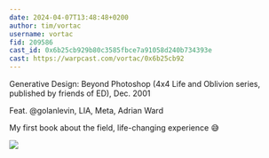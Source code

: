 ```yaml
---
date: 2024-04-07T13:48:48+0200
author: tim/vortac
username: vortac
fid: 209586
cast_id: 0x6b25cb929b80c3585fbce7a91058d240b734393e
cast: https://warpcast.com/vortac/0x6b25cb92
---
```

Generative Design: Beyond Photoshop (4x4 Life and Oblivion series, published by friends of ED), Dec. 2001  
  
Feat. @golanlevin, LIA, Meta, Adrian Ward  
  
My first book about the field, life-changing experience 😅  

![](https://imagedelivery.net/BXluQx4ige9GuW0Ia56BHw/bd05474f-80a5-453f-490f-35e7dbb53300/original)
